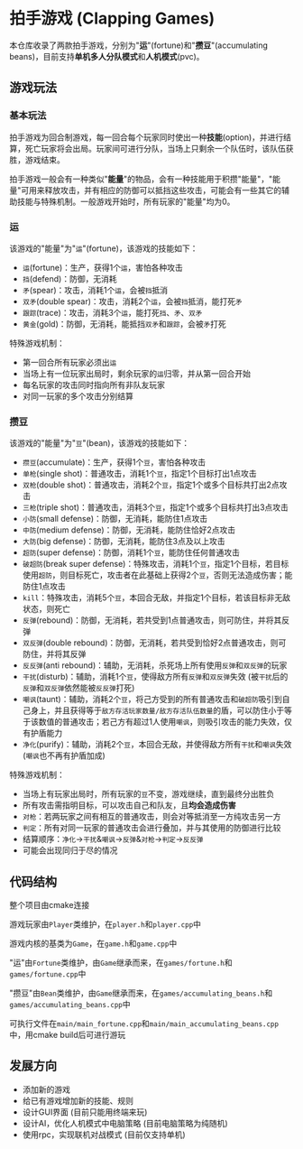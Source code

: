 # 拍手游戏 (Clapping Games)

本仓库收录了两款拍手游戏，分别为"__运__"(fortune)和"__攒豆__"(accumulating beans)，目前支持**单机多人分队模式**和**人机模式**(pvc)。

## 游戏玩法

### 基本玩法

拍手游戏为回合制游戏，每一回合每个玩家同时使出一种**技能**(option)，并进行结算，死亡玩家将会出局。玩家间可进行分队，当场上只剩余一个队伍时，该队伍获胜，游戏结束。

拍手游戏一般会有一种类似"__能量__"的物品，会有一种技能用于积攒"能量"，"能量"可用来释放攻击，并有相应的防御可以抵挡这些攻击，可能会有一些其它的辅助技能与特殊机制。一般游戏开始时，所有玩家的"能量"均为0。

### 运

该游戏的"能量"为"`运`"(fortune)，该游戏的技能如下：
- `运`(fortune)：生产，获得1个`运`，害怕各种攻击
- `挡`(defend)：防御，无消耗
- `矛`(spear)：攻击，消耗1个`运`，会被`挡`抵消
- `双矛`(double spear)：攻击，消耗2个`运`，会被`挡`抵消，能打死`矛`
- `跟踪`(trace)：攻击，消耗3个`运`，能打死`挡`、`矛`、`双矛`
- `黄金`(gold)：防御，无消耗，能抵挡`双矛`和`跟踪`，会被`矛`打死

特殊游戏机制：
- 第一回合所有玩家必须出`运`
- 当场上有一位玩家出局时，剩余玩家的`运`归零，并从第一回合开始
- 每名玩家的攻击同时指向所有非队友玩家
- 对同一玩家的多个攻击分别结算

### 攒豆

该游戏的"能量"为"`豆`"(bean)，该游戏的技能如下：
- `攒豆`(accumulate)：生产，获得1个`豆`，害怕各种攻击
- `单枪`(single shot)：普通攻击，消耗1个`豆`，指定1个目标打出1点攻击
- `双枪`(double shot)：普通攻击，消耗2个`豆`，指定1个或多个目标共打出2点攻击
- `三枪`(triple shot)：普通攻击，消耗3个`豆`，指定1个或多个目标共打出3点攻击
- `小防`(small defense)：防御，无消耗，能防住1点攻击
- `中防`(medium defense)：防御，无消耗，能防住恰好2点攻击
- `大防`(big defense)：防御，无消耗，能防住3点及以上攻击
- `超防`(super defense)：防御，消耗1个`豆`，能防住任何普通攻击
- `破超防`(break super defense)：特殊攻击，消耗1个`豆`，指定1个目标，若目标使用`超防`，则目标死亡，攻击者在此基础上获得2个`豆`，否则无法造成伤害；能防住1点攻击
- `kill`：特殊攻击，消耗5个`豆`，本回合无敌，并指定1个目标，若该目标非无敌状态，则死亡
- `反弹`(rebound)：防御，无消耗，若共受到1点普通攻击，则可防住，并将其反弹
- `双反弹`(double rebound)：防御，无消耗，若共受到恰好2点普通攻击，则可防住，并将其反弹
- `反反弹`(anti rebound)：辅助，无消耗，杀死场上所有使用`反弹`和`双反弹`的玩家
- `干扰`(disturb)：辅助，消耗1个`豆`，使得敌方所有`反弹`和`双反弹`失效 (被`干扰`后的`反弹`和`双反弹`依然能被`反反弹`打死)
- `嘲讽`(taunt)：辅助，消耗2个`豆`，将己方受到的所有普通攻击和`破超防`吸引到自己身上，并且获得等于`敌方存活玩家数量/敌方存活队伍数量`的盾，可以防住小于等于该数值的普通攻击；若己方有超过1人使用`嘲讽`，则吸引攻击的能力失效，仅有护盾能力
- `净化`(purify)：辅助，消耗2个`豆`，本回合无敌，并使得敌方所有`干扰`和`嘲讽`失效 (`嘲讽`也不再有护盾加成)

特殊游戏机制：
- 当场上有玩家出局时，所有玩家的`豆`不变，游戏继续，直到最终分出胜负
- 所有攻击需指明目标，可以攻击自己和队友，且**均会造成伤害**
- `对枪`：若两玩家之间有相互的普通攻击，则会对等抵消至一方纯攻击另一方
- `判定`：所有对同一玩家的普通攻击会进行叠加，并与其使用的防御进行比较
- 结算顺序：`净化`->`干扰`&`嘲讽`->`反弹`&`对枪`->`判定`->`反反弹`
- 可能会出现同归于尽的情况

## 代码结构

整个项目由cmake连接

游戏玩家由`Player`类维护，在`player.h`和`player.cpp`中

游戏内核的基类为`Game`，在`game.h`和`game.cpp`中

"运"由`Fortune`类维护，由`Game`继承而来，在`games/fortune.h`和`games/fortune.cpp`中

"攒豆"由`Bean`类维护，由`Game`继承而来，在`games/accumulating_beans.h`和`games/accumulating_beans.cpp`中

可执行文件在`main/main_fortune.cpp`和`main/main_accumulating_beans.cpp`中，用cmake build后可进行游玩

## 发展方向

- 添加新的游戏
- 给已有游戏增加新的技能、规则
- 设计GUI界面 (目前只能用终端来玩)
- 设计AI，优化人机模式中电脑策略 (目前电脑策略为纯随机)
- 使用rpc，实现联机对战模式 (目前仅支持单机)